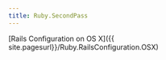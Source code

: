 ```yaml
---
title: Ruby.SecondPass
---
```

[Rails Configuration on OS X]({{ site.pagesurl}}/Ruby.RailsConfiguration.OSX)